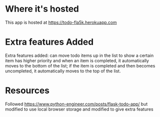 # Where it's hosted
This app is hosted at https://todo-fla5k.herokuapp.com 

# Extra features Added
Extra features added: can move todo items up in the list to show a certain item has higher priority and when an item is completed, it automatically moves to the bottom of the list; if the item is completed and then becomes uncompleted, it automatically moves to the top of the list. 

# Resources
Followed https://www.python-engineer.com/posts/flask-todo-app/ but modified to use local browser storage and modified to give extra features 

